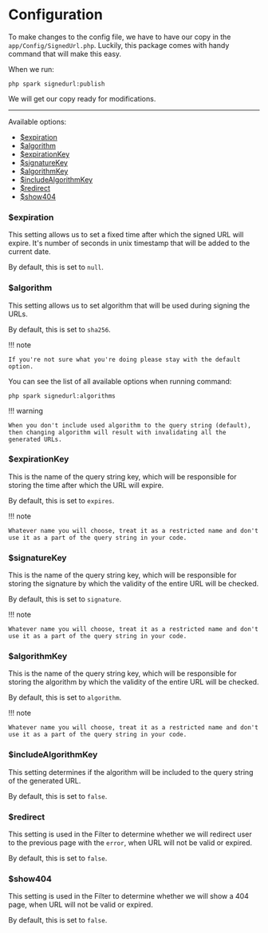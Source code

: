 # Configuration

To make changes to the config file, we have to have our copy in the `app/Config/SignedUrl.php`. Luckily, this package comes with handy command that will make this easy.

When we run:

    php spark signedurl:publish

We will get our copy ready for modifications.

---

Available options:

- [$expiration](#expiration)
- [$algorithm](#algorithm)
- [$expirationKey](#expirationKey)
- [$signatureKey](#signatureKey)
- [$algorithmKey](#algorithmKey)
- [$includeAlgorithmKey](#includeAlgorithmKey)
- [$redirect](#redirect)
- [$show404](#show404)

### $expiration

This setting allows us to set a fixed time after which the signed URL will expire.
It's number of seconds in unix timestamp that will be added to the current date.

By default, this is set to `null`.

### $algorithm

This setting allows us to set algorithm that will be used during signing the URLs.

By default, this is set to `sha256`.

!!! note

    If you're not sure what you're doing please stay with the default option.

You can see the list of all available options when running command:

    php spark signedurl:algorithms

!!! warning

    When you don't include used algorithm to the query string (default), then changing algorithm will result with invalidating all the generated URLs.

### $expirationKey

This is the name of the query string key, which will be responsible for storing the time after which the URL will expire.

By default, this is set to `expires`.

!!! note

    Whatever name you will choose, treat it as a restricted name and don't use it as a part of the query string in your code.

### $signatureKey

This is the name of the query string key, which will be responsible for storing the signature by which the validity of the entire URL will be checked.

By default, this is set to `signature`.

!!! note

    Whatever name you will choose, treat it as a restricted name and don't use it as a part of the query string in your code.

### $algorithmKey

This is the name of the query string key, which will be responsible for storing the algorithm by which the validity of the entire URL will be checked.

By default, this is set to `algorithm`.

!!! note

    Whatever name you will choose, treat it as a restricted name and don't use it as a part of the query string in your code.

### $includeAlgorithmKey

This setting determines if the algorithm will be included to the query string of the generated URL.

By default, this is set to `false`.

### $redirect

This setting is used in the Filter to determine whether we will redirect user to the previous page with the `error`, when URL will not be valid or expired.

By default, this is set to `false`.

### $show404

This setting is used in the Filter to determine whether we will show a 404 page, when URL will not be valid or expired.

By default, this is set to `false`.
